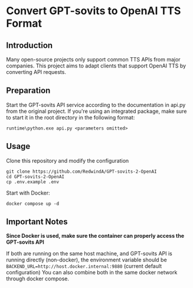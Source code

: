# Convert GPT-sovits to OpenAI TTS Format

## Introduction

Many open-source projects only support common TTS APIs from major companies. This project aims to adapt clients that support OpenAI TTS by converting API requests.

## Preparation  

Start the GPT-sovits API service according to the documentation in api.py from the original project. If you're using an integrated package, make sure to start it in the root directory in the following format:

```shell
runtime\python.exe api.py <parameters omitted>
```

## Usage

Clone this repository and modify the configuration

```shell
git clone https://github.com/RedwindA/GPT-sovits-2-OpenAI
cd GPT-sovits-2-OpenAI
cp .env.example .env
```

Start with Docker:

```shell
docker compose up -d
```

## Important Notes


**Since Docker is used, make sure the container can properly access the GPT-sovits API**

If both are running on the same host machine, and GPT-sovits API is running directly (non-docker), the environment variable should be `BACKEND_URL=http://host.docker.internal:9880` (current default configuration)
You can also combine both in the same docker network through docker compose.
